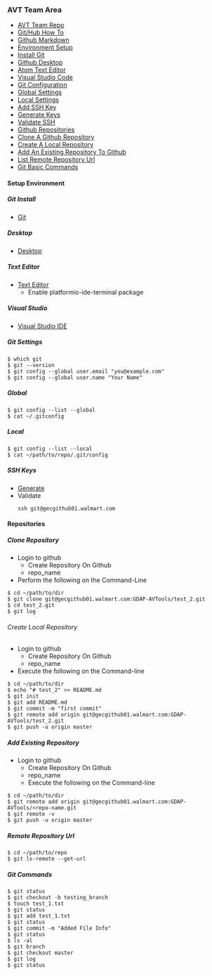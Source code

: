 ### AVT Team Area

- [AVT Team Repo](https://gecgithub01.walmart.com/login)
- [Git/Hub How To](https://guides.github.com/)
- [Github Markdown](https://guides.github.com/features/mastering-markdown/)
- [Environment Setup](#setup-environment)
- [Install Git](#git-install)
- [Github Desktop](#desktop)
- [Atom Text Editor](#text-editor)
- [Visual Studio Code](#visual-studio)
- [Git Configuration](#git-settings)
- [Global Settings](#global)
- [Local Settings](#local)
- [Add SSH Key](#ssh-keys)
- [Generate Keys](#generate)
- [Validate SSH](#validate)
- [Github Repositories](#repositories)
- [Clone A Github Repository](#clone-repository)
- [Create A Local Repository](#create-local-repository)
- [Add An Existing Repository To Github](#add-existing-repository)
- [List Remote Repository Url](#remote-repository-url)
- [Git Basic Commands](#git-commands)


#### Setup Environment
##### Git Install
  - [Git](https://git-scm.com/download/win)

##### Desktop
  - [Desktop](https://desktop.github.com/)

##### Text Editor
  - [Text Editor](https://atom.io/)
    - Enable platformio-ide-terminal package

##### Visual Studio
  - [Visual Studio IDE](https://code.visualstudio.com/)

##### Git Settings
```
$ which git
$ git --version
$ git config --global user.email "you@example.com"
$ git config --global user.name "Your Name"
```

##### Global
```
$ git config --list --global
$ cat ~/.gitconfig
```

##### Local
```
$ git config --list --local
$ cat ~/path/to/repo/.git/config
```

##### SSH Keys
  - [Generate](https://help.github.com/articles/connecting-to-github-with-ssh/)
  - Validate
    ```
    ssh git@gecgithub01.walmart.com
    ```

#### Repositories
##### Clone Repository
  - Login to github
    - Create Repository On Github
    - repo_name
  - Perform the following on the Command-Line
```
$ cd ~/path/to/dir
$ git clone git@gecgithub01.walmart.com:GDAP-AVTools/test_2.git
$ cd test_2.git
$ git log
```

###### Create Local Repository
  - Login to github
    - Create Repository On Github
    - repo_name
  - Execute the following on the Command-line
```
$ cd ~/path/to/dir
$ echo "# test_2" >> README.md
$ git init
$ git add README.md
$ git commit -m "first commit"
$ git remote add origin git@gecgithub01.walmart.com:GDAP-AVTools/test_2.git
$ git push -u origin master
```

##### Add Existing Repository
  - Login to github
    - Create Repository On Github
    - repo_name
    - Execute the following on the Command-line
```
$ cd ~/path/to/dir
$ git remote add origin git@gecgithub01.walmart.com:GDAP-AVTools/<repo-name.git
$ git remote -v
$ git push -u origin master
```

##### Remote Repository Url
```
$ cd ~/path/to/repo
$ git ls-remote --get-url
```

##### Git Commands
```
$ git status
$ git checkout -b testing_branch
$ touch test_1.txt
$ git status
$ git add test_1.txt
$ git status
$ git commit -m "Added File Info"
$ git status
$ ls -al
$ git branch
$ git checkout master
$ git log
$ git status
```
